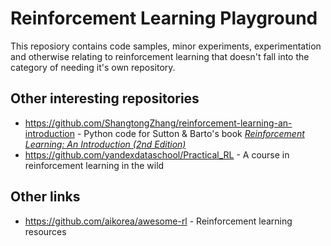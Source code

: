 # Reinforcement Learning Playground
This reposiory contains code samples, minor experiments, experimentation and otherwise relating to reinforcement learning that doesn't fall into the category of needing it's own repository.

## Other interesting repositories

* https://github.com/ShangtongZhang/reinforcement-learning-an-introduction - Python code for Sutton & Barto's book [*Reinforcement Learning: An Introduction (2nd Edition)*](http://incompleteideas.net/book/the-book-2nd.html)
* https://github.com/yandexdataschool/Practical_RL - A course in reinforcement learning in the wild

## Other links

* https://github.com/aikorea/awesome-rl - Reinforcement learning resources 
